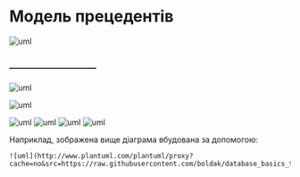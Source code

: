 # Модель прецедентів

![uml](http://www.plantuml.com/plantuml/png/ZTFDgjf050VmlKyn-0AbVYz4B5rtwQvGeePIg2aOtQVHVgngLob8QIbzWJXDD3OVUON_UQDxPfW1xoKNhg0Cu__yvXp7JFsDizviL-zRpcBpOItQEAAY01bzf91sa8ZfIriulfZvxheb-6M3Fv6Yv7U2Cr8ATEYLupbl7-I-SwAW22L56WsO356PYXVBrJjFv_N7rdSNZk-AzdW-cRryytpyR3vvxU4FLqZJM8XCeC89EQF_UIMHuSgX2sBKgdCDg-ecicF8txgHp_HDpwZHYq39naaV5ADGUmalIaO_MRJJX7OD-eFJKbKm6EDCErYSzhnnHOxCGjqcg7S3SPQ-cd8zQ84KMgQ08ilqcfY-OVwYvkm14ZaTDFI42VjDui3-REgkaUAV4f7OwRWf0KaHxzIerCf-npMFzZveEcbeJlf5UzrcWVpU9IcSGaiCcuYH8OwgsPjBGAt7bdRq0XKIbR5_IMvRMddKchhUaX-DEm00)

### 
### ____________________
###

![uml](http://www.plantuml.com/plantuml/png/ZPFDgjfG4CVtFiN1lPJwlP1WwRfBTuKIDPH2JS7eheiqsezLxIe5AIsbBn3JgB7vy1LctgXpvfxZrN0kN44v_FtFx_mdCnbw2tk-MCxUrkp9ujrSr64B9VgGuWSCS0KnHFYvBcnFZ3ndNXFqqSOVi8U2lWaSO8y-crxOhlswulj6ZXn3A31ag4_804fLyMmwU-Eodt-MdZEnFKVK1sDhzFpLqy6JiVNIXTzK4QjW0QG2IjX1Hj1_T8eXXHEPZX31MIPdiAms8PiA-Ok3VCAlt2D3Zm8AOkpueWXogILqA0ZwKKER9cXBGR-JEvOL18pWWAiB7DSad223L8DQ9b3x2aHU_ABAkT4SzdTaz37KcBO9qr6OFt0cxuPIPBYHeCTqs34Hk_gnoLbJZh-I28cA9qC9Y34avGobEl5_LFDWzgxfffwwwIUkEMOEsSsG91m3ZUYP47s5sCgmLqEGJqDDY5lFALWYFNebANQioVqQezLADvQDzzRb7U2jlPTOaoUIU6shGhCgjAf2kteRZz6WTGrQxoQKnU67ZZkbz_e_)

![uml](http://www.plantuml.com/plantuml/png/dPJDQjjG48NtUOgBrorrDbqOnmJQJTSbw-8u2Yqu4KZgebrLSeat9IaXs53eJ-aBACAg5SMANs7cZNhcZaGZa5eHRtHrhJdVEQEvslU3iHUyFPdkJ9tZmBnsnaUEjsFAt_3OFGtCn9swtbw_tpV-c_VEtkxJqV1mzEBvOFZaS6GEdhtQxV8yVQMOrfHGh7NqaoFStV47oh3A3DtHDTtoWdAi4ihenj0QDLly7tOY_E8vnHnIWUASifBpfMI47F5C-3n_1BhkK4eRYZkfVwSKEYcjeB9HYoNX4gPNK9j1h-159xKVK5f3wPO_eIhcgDsjROEW-KgsiH9uJ8Nj4SyCXt_3TCHVIei0F-UvM5O9404wumKl_-46bz-KFjHK9tVVK5o8O2KNyXbq2Y6YrpVMNLtIEJsgXjVUZoU1wvbUKuAU6Vlcm2_7V08RdZirlVf8s8TUllC3vqG5fS0y7kbrqD8QSHZ99kLONHbS9CUMSfw1iAotJEkqW2zwzp3WA7kWwVIcjc_FqyfI-AFriW7ZldprBkiAcc3Gc6afnqtxpkTrOHdI_-NJWq1RGLEYnxevLMkepuAGhu0S3W4Kcj8EQRLehQwEA8eg5z2w49t484eetvZoBSjSIGgw1gn0OTJSftrC5ZwFVm00)

![uml]()
![uml]()
![uml]()
![uml]()


Наприклад, зображена вище діаграма вбудована за допомогою:
```
![uml](http://www.plantuml.com/plantuml/proxy?cache=no&src=https://raw.githubusercontent.com/boldak/database_basics_template/master/src/uml/example.puml)
```
